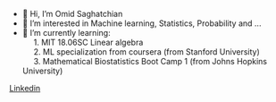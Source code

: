 - 👋 Hi, I’m Omid Saghatchian
- 👀 I’m interested in Machine learning, Statistics, Probability and ...
- 🌱 I’m currently learning: <br>
&nbsp;&nbsp;&nbsp;&nbsp;&nbsp;1.   MIT 18.06SC Linear algebra <br>
&nbsp;&nbsp;&nbsp;&nbsp;&nbsp;2.   ML specialization from coursera (from Stanford University) <br>
&nbsp;&nbsp;&nbsp;&nbsp;&nbsp;3.   Mathematical Biostatistics Boot Camp 1 (from Johns Hopkins University) <br>


[Linkedin](https://www.linkedin.com/in/omidiu/ "Linkedin")

